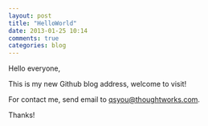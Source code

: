 ```yaml
---
layout: post
title: "HelloWorld"
date: 2013-01-25 10:14
comments: true
categories: blog
---
```


Hello everyone,

This is my new Github blog address, welcome to visit!

For contact me, send email to qsyou@thoughtworks.com.

Thanks!




